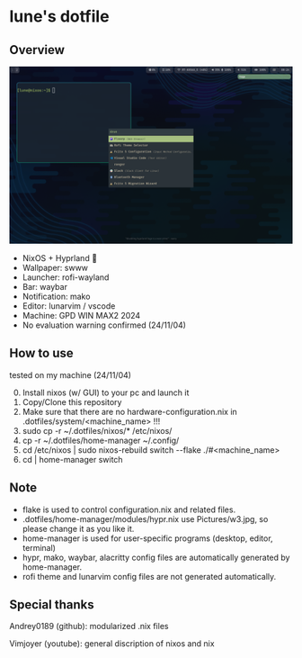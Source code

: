 # lune's dotfile

## Overview

![Screenshot(24/11/03)](./screenshot.png)

- NixOS + Hyprland 🚂
- Wallpaper:    swww
- Launcher:     rofi-wayland
- Bar:          waybar
- Notification: mako
- Editor:       lunarvim / vscode
- Machine:      GPD WIN MAX2 2024
- No evaluation warning confirmed (24/11/04)

## How to use

tested on my machine (24/11/04)

0. Install nixos (w/ GUI) to your pc and launch it
1. Copy/Clone this repository
2. Make sure that there are no hardware-configuration.nix in .dotfiles/system/<machine_name> !!!
3. sudo cp -r ~/.dotfiles/nixos/* /etc/nixos/
4. cp -r ~/.dotfiles/home-manager ~/.config/
5. cd /etc/nixos | sudo nixos-rebuild switch --flake ./#<machine_name>
6. cd | home-manager switch

## Note

- flake is used to control configuration.nix and related files.
- .dotfiles/home-manager/modules/hypr.nix use Pictures/w3.jpg, so please change it as you like it.
- home-manager is used for user-specific programs (desktop, editor, terminal)
- hypr, mako, waybar, alacritty config files are automatically generated by home-manager.
- rofi theme and lunarvim config files are not generated automatically.

## Special thanks

Andrey0189 (github): modularized .nix files

Vimjoyer (youtube): general discription of nixos and nix
